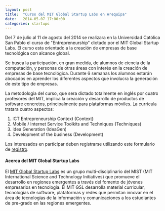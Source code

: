 ```yaml
---
layout: post
title:  "Curso del MIT Global Startup Labs en Arequipa"
date:   2014-05-07 17:00:00
categories: startups
---
```


Del 7 de julio al 11 de agosto del 2014 se realizara en la Universidad
Católica San Pablo el curso de "Entrepreneurship" dictado por el MIT
Global Startup Labs. El curso esta orientado a la creación de empresas
de base tecnológica con alcance global.

Se busca la participación, en gran medida, de alumnos de ciencia de la
computación, y personas de otras áreas con interés en la creación de
empresas de base tecnológica. Durante 6 semanas los alumnos estarán
abocados en aprender los diferentes aspectos que involucra la
generación de este tipo de empresas. 

La metodologia del curso, que sera dictado totalmente en inglés por
cuatro profesores del MIT, implica la creación y desarrollo de
productos de software concretos, principalmente para plataformas
móviles. La curricula tratara cuatro aspectos: 

<ol>
	<li>ICT Entrepreneurship Context (Context)</li>
	<li>Mobile / Internet Service Toolkits and Techniques (Techniques)</li>
	<li>Idea Generation (IdeaGen)</li>
	<li>Development of the business (Development)</li>
</ol>

Los interesados en participar deben registrarse utilizando este
formulario de [registro][registro].


#### Acerca del MIT Global Startup Labs

El [MIT Global Startup Labs][MIT-GSL] es un grupo multi-disciplinario del MIST
(MIT International Science and Technology Initiatives) que promueve el
desarrollo en regiones emergentes a través del fomento de jóvenes
empresarios en tecnologia. El MIT GSL desarrolla material curricular,
tecnologias de software, plataformas y redes que permitan innovar en
el área de tecnologias de la información y comunicaciones a los
estudiantes de pre-grado en las regiones emergentes.


[MIT-GSL]: http://gsl.mit.edu/program/peru-summer-2013/
[Registro]: https://docs.google.com/forms/d/193PZ45Fx7Rr8aC7BgCDUrolCofBMme8ggSblmlQ-I4k/viewform

